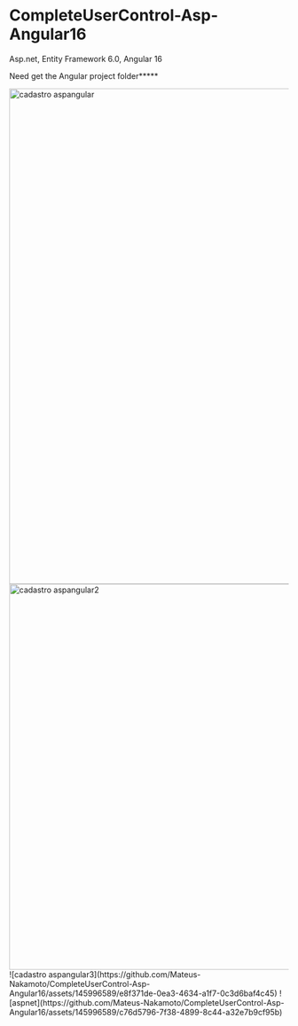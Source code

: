 # CompleteUserControl-Asp-Angular16
Asp.net, Entity Framework 6.0, Angular 16

Need get the Angular project folder*****

<img width="894" alt="cadastro aspangular" src="https://github.com/Mateus-Nakamoto/CompleteUserControl-Asp-Angular16/assets/145996589/56c63e3a-4b0e-463a-bfea-97bbf3a1431b">
<img width="696" alt="cadastro aspangular2" src="https://github.com/Mateus-Nakamoto/CompleteUserControl-Asp-Angular16/assets/145996589/5314f496-bb44-4fef-b2ae-a2e3a6812e09">
![cadastro aspangular3](https://github.com/Mateus-Nakamoto/CompleteUserControl-Asp-Angular16/assets/145996589/e8f371de-0ea3-4634-a1f7-0c3d6baf4c45)
![aspnet](https://github.com/Mateus-Nakamoto/CompleteUserControl-Asp-Angular16/assets/145996589/c76d5796-7f38-4899-8c44-a32e7b9cf95b)
